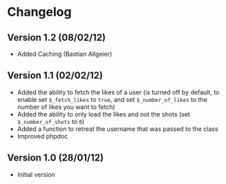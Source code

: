 # Changelog

## Version 1.2 (08/02/12)
+ Added Caching (Bastian Allgeier)

## Version 1.1 (02/02/12)
+ Added the ability to fetch the likes of a user (is turned off by default, to enable set `$_fetch_likes` to `true`, and set `$_number_of_likes` to the number of likes you want to fetch)
+ Added the ability to only load the likes and not the shots (set `$_number_of_shots` to `0`)
+ Added a function to retreat the username that was passed to the class
+ Improved phpdoc

## Version 1.0 (28/01/12)
+ Initial version